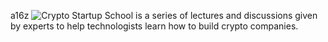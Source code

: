 a16z ![Crypto Startup School](https://a16z.com/crypto-startup-school/) is a series of lectures and discussions given by experts to help technologists learn how to build crypto companies.
